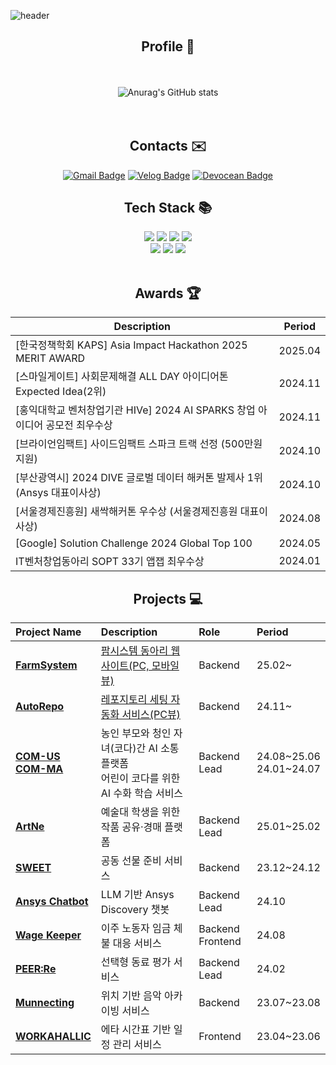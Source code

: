 ![header](https://capsule-render.vercel.app/api?type=waving&color=timeGradient&text=Hayeon's%20GitHub%20&animation=twinkling&fontSize=50&fontAlignY=40&fontAlign=70&height=250)


<div align="center">
  
## Profile 📁
<br><br>
![Anurag's GitHub stats](https://github-readme-stats.vercel.app/api?username=hysong4u&show_icons=true&theme=default&count-private=true&hide=stars)  
<br><br>


## Contacts ✉️
[![Gmail Badge](https://img.shields.io/badge/Gmail-d14836?style=flat-square&logo=Gmail&logoColor=white&link=mailto:hysong4u@gmail.com)](mailto:hysong4u@gmail.com)
[![Velog Badge](https://img.shields.io/badge/Velog-20C997?style=flat-square&logo=velog&logoColor=white&link=https://velog.io/@hanni/)](https://velog.io/@hanni/)
[![Devocean Badge](https://img.shields.io/badge/Devocean-0441FF?style=flat-square&logoColor=white&link=https://devocean.sk.com/community/list.do?userId=26315)](https://devocean.sk.com/community/list.do?userId=26315)

## Tech Stack 📚
<img src="https://img.shields.io/badge/Java-007396?style=for-the-badge&logo=Java&logoColor=white"> 
<img src="https://img.shields.io/badge/JavaScript-F0DB4F?style=for-the-badge&logo=JavaScript&logoColor=white"> 
<img src="https://img.shields.io/badge/C-012A4A?style=for-the-badge&logo=C&logoColor=white"> 
<img src="https://img.shields.io/badge/C++-012A4A?style=for-the-badge&logo=C&logoColor=white"> 
<br>
<img src="https://img.shields.io/badge/Spring%20Boot-4DB33D?style=for-the-badge&logo=Spring%20Boot&logoColor=white">
<img src="https://img.shields.io/badge/Express.js-444444?style=for-the-badge&logo=express&logoColor=white">
<img src="https://img.shields.io/badge/React%20Native-61DAFB?style=for-the-badge&logo=react&logoColor=white">
<br>
<br>

## Awards 🏆

| Description                                                | Period     |
|------------------------------------------------------------|------------|
| [한국정책학회 KAPS] Asia Impact Hackathon 2025 MERIT AWARD | 2025.04    | 
| [스마일게이트] 사회문제해결 ALL DAY 아이디어톤 Expected Idea(2위) | 2024.11    |
| [홍익대학교 벤처창업기관 HIVe] 2024 AI SPARKS 창업 아이디어 공모전 최우수상 | 2024.11    |
| [브라이언임팩트] 사이드임팩트 스파크 트랙 선정 (500만원 지원)      | 2024.10    |
| [부산광역시] 2024 DIVE 글로벌 데이터 해커톤 발제사 1위 (Ansys 대표이사상) | 2024.10    |
| [서울경제진흥원] 새싹해커톤 우수상 (서울경제진흥원 대표이사상)     | 2024.08    |
| [Google] Solution Challenge 2024 Global Top 100      | 2024.05    |
| IT벤처창업동아리 SOPT 33기 앱잽 최우수상                        | 2024.01    |

## Projects 💻
| Project Name | Description | Role | Period |
|:-------------|:------------|:-----|:-------|
| [**FarmSystem**](https://github.com/DguFarmSystem/HomePage-BE) | [팜시스템 동아리 웹사이트(PC, 모바일뷰)](https://www.farmsystem.kr/) | Backend | 25.02~ |
| [**AutoRepo**](https://github.com/2024-2-3M1S/AutoRepo-Server) | [레포지토리 세팅 자동화 서비스(PC뷰)](https://autorepo.dcs-seochan99.com/) | Backend | 24.11~ |
| [**COM-US**](https://github.com/COM-US)<br>[**COM-MA**](https://github.com/COM-MA) | 농인 부모와 청인 자녀(코다)간 AI 소통 플랫폼<br>어린이 코다를 위한 AI 수화 학습 서비스 | Backend Lead | 24.08~25.06<br>24.01~24.07 |
| [**ArtNe**](https://github.com/ArtNeplatform/back) | 예술대 학생을 위한 작품 공유·경매 플랫폼 | Backend Lead | 25.01~25.02 |
| [**SWEET**](https://github.com/SWEET-DEVELOPERS/sweet-server) | 공동 선물 준비 서비스 | Backend | 23.12~24.12 |
| [**Ansys Chatbot**](https://github.com/HACK-DIVE/hack-dive-server) | LLM 기반 Ansys Discovery 챗봇 | Backend Lead | 24.10 |
| [**Wage Keeper**](https://github.com/SESAC-PAY/wage-keeper-server) | 이주 노동자 임금 체불 대응 서비스 | Backend<br>Frontend | 24.08 |
| [**PEER:Re**](https://github.com/PEER-Re/PEERRE-SERVER) | 선택형 동료 평가 서비스 | Backend Lead | 24.02 |
| [**Munnecting**](https://github.com/Mu-necting/Mu-necting_Server) | 위치 기반 음악 아카이빙 서비스 | Backend | 23.07~23.08 |
| [**WORKAHALLIC**](https://github.com/CSID-DGU/2023-1-OSSP2-HotSix-6) | 에타 시간표 기반 일정 관리 서비스 | Frontend | 23.04~23.06 |



</div><br>
